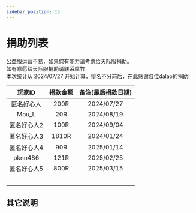 ```yaml
---
sidebar_position: 15
---
```

# 捐助列表
公益服运营不易，如果您有能力请考虑给天际服捐助。  
如有意愿给天际服捐助请联系腐竹  
本次统计从 2024/07/27 开始计算，排名不分前后，在此感谢各位dalao的捐助!  
  
|  玩家ID   |               捐款金额               |                            备注(最后捐款日期)                            |
| :---------: | :----------------------------------: | :--------------------------------------------------------: |
|匿名好心人|200R|2024/07/27
|Mou_L|20R|2024/08/19
|匿名好心人2|100R|2024/09/04
|匿名好心人3|1810R|2024/01/24
|匿名好心人4|90R|2025/01/14
|pknn486|121R|2025/02/25
|匿名好心人5|800R|2025/03/15
|    || 
|    ||
|    ||
|    ||
|    ||


## 其它说明
